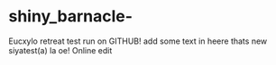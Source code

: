 # shiny_barnacle-
Eucxylo retreat test run on GITHUB!
add some text in heere thats new
siyatest(a) la oe!
Online  edit

